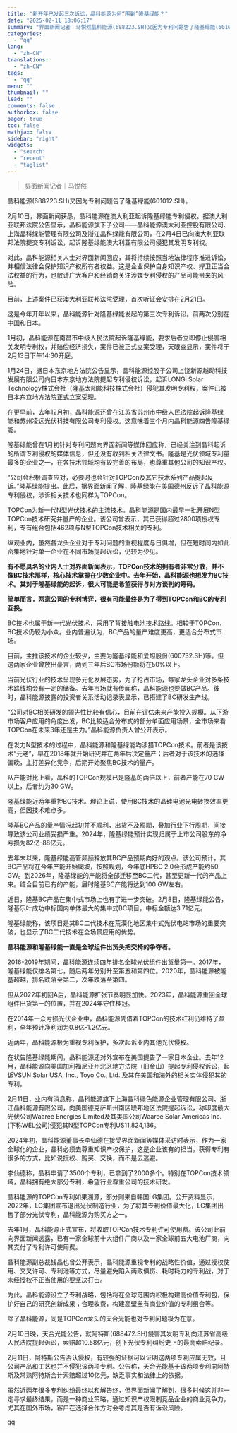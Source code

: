 ```yaml
---
title: "新开年已发起三次诉讼，晶科能源为何“围剿”隆基绿能？"
date: "2025-02-11 18:06:17"
summary: "界面新闻记者｜马悦然晶科能源(688223.SH)又因为专利问题告了隆基绿能(601012.SH)。..."
categories:
  - "qq"
lang:
  - "zh-CN"
translations:
  - "zh-CN"
tags:
  - "qq"
menu: ""
thumbnail: ""
lead: ""
comments: false
authorbox: false
pager: true
toc: false
mathjax: false
sidebar: "right"
widgets:
  - "search"
  - "recent"
  - "taglist"
---
```


> 界面新闻记者｜马悦然

晶科能源(688223.SH)又因为专利问题告了隆基绿能(601012.SH)。

2月10日，界面新闻获悉，晶科能源在澳大利亚起诉隆基绿能专利侵权。据澳大利亚联邦法院公告显示，晶科能源旗下子公司——晶科能源澳大利亚控股有限公司、上海晶科绿能管理有限公司及浙江晶科绿能有限公司，在2月4日已向澳大利亚联邦法院提交专利诉讼，起诉隆基绿能澳大利亚有限公司侵犯其发明专利权。

对此，晶科能源相关人士对界面新闻回应，其将持续按照当地法律程序推进诉讼，并相信法律会保护知识产权所有者权益。这是企业保护自身知识产权、捍卫正当合法权益的行为，也敬请广大客户和经销商关注涉嫌专利侵权的产品可能带来的风险。

目前，上述案件已获澳大利亚联邦法院受理，首次听证会安排在2月21日。

这是今年开年以来，晶科能源针对隆基绿能发起的第三次专利诉讼。前两次分别在中国和日本。

1月初，晶科能源在南昌市中级人民法院起诉隆基绿能，要求后者立即停止侵害相关发明专利权，并赔偿经济损失，案件已被正式立案受理，天眼查显示，案件将于2月13日下午14:30开庭。

1月24日，据日本东京地方法院公告显示，晶科能源控股子公司上饶新源越动科技发展有限公司向日本东京地方法院提起专利侵权诉讼，起诉LONGi Solar Technology株式会社（隆基太阳能科技株式会社）侵犯其发明专利权，案件已被日本东京地方法院正式立案受理。

在更早前，去年12月初，晶科能源还曾在江苏省苏州市中级人民法院起诉隆基绿能和苏州凌远光伏科技有限公司专利侵权。这意味着三个月内晶科能源四告隆基绿能。

隆基绿能曾在1月初针对专利问题向界面新闻等媒体回应称，已经关注到晶科起诉的所谓专利侵权的媒体信息，但还没有收到相关法律文书。隆基是光伏领域专利量最多的企业之一，在各技术领域均有较完善的布局，也尊重其他公司的知识产权。

“公司会积极调查应对，必要时也会针对TOPCon及其它技术系列产品提起反诉。”隆基绿能提出。此后，据界面新闻了解，隆基绿能在美国德州反诉了晶科能源专利侵权，涉诉相关技术也同样为TOPCon。

TOPCon为新一代N型光伏技术的主流技术。晶科能源是国内最早一批开展N型TOPCon技术研究并量产的企业。该公司曾表示，其已获得超过2800项授权专利，专有组合包括462项与N型TOPCon技术相关的专利。

纵观业内，虽然各龙头企业对于专利问题的重视程度与日俱增，但在短时间内如此密集地针对单一企业在不同市场提起诉讼，仍较为少见。

**有不愿具名的业内人士对界面新闻表示，TOPCon技术的拥有者非常分散，并不像BC技术那样，核心技术掌握在少数企业中。去年开始，晶科能源也想发力BC技术。其对于隆基绿能的起诉，很大可能是希望获得与对方谈判的筹码。**

**简单而言，两家公司的专利博弈，很有可能最终是为了得到TOPCon和BC的专利互换。**

BC技术也属于新一代光伏技术，采用了背接触电池技术路线。相较于TOPCon，BC技术仍较为小众。业内普遍认为，BC产品的量产难度更高，更适合分布式市场。

目前，主推该技术的企业较少，主要为隆基绿能和爱旭股份(600732.SH)等。但这两家企业曾放出豪言，两到三年后BC市场份额将在50%以上。

当前光伏行业的技术呈现多元化发展态势，为了抢占市场，每家龙头企业对多条技术路线均会有一定的储备。去年市场就有传闻称，晶科能源也要做BC产品。彼时，晶科能源披露的投资者关系活动记录表显示，已搭建了BC研发生产线。

“公司对BC相关研发的领先性比较有信心，目前在评估未来产能投入规模。从下游市场客户应用的角度出发，BC比较适合分布式的部分单面应用场景，全市场来看TOPCon在未来3年还是主力。”晶科能源负责人曾公开表示。

在发力N型技术的过程中，晶科能源和隆基绿能均涉猎TOPCon技术。前者是该技术“元老”，早在2018年就开始研究并在两年后决定量产；后者对于该技术的选择偏晚，主打差异化竞争，后期开始聚焦BC技术的量产。

从产能对比上看，晶科的TOPCon规模已是隆基的两倍以上，前者产能在70 GW以上，后者约为30 GW。

隆基绿能近两年重押BC技术。理论上说，使用BC技术的晶硅电池光电转换效率更高，但因技术难点多。

隆基BC产品的量产情况起初并不顺利，出货不及预期，叠加行业下行周期，间接导致该公司业绩受损严重。2024年，隆基绿能预计实现归属于上市公司股东的净亏损为82亿-88亿元。

去年末以来，隆基绿能高管频频释放其BC产品预期向好的观点。该公司预计，其BC产品将在今年产能开始爬坡，按照规划，今年底HPBC 2.0会形成产能约50 GW。到2026年，隆基绿能的产能将全部迁移至BC二代，甚至更新一代的产品上来。结合目前已有的产能，届时隆基BC产能将达到100 GW左右。

近日，隆基BC产品在集中式市场上也有了进一步突破。2月8日，隆基绿能公告，隆基乐叶成功中标国内单体最大的集中式BC项目，中标金额达3.71亿元。

隆基绿能称，该项目是其BC二代技术在荒漠化地区集中式光伏电站市场的重要突破，也显示了BC二代技术在全场景应用的优势。

**晶科能源和隆基绿能一直是全球组件出货头把交椅的争夺者。**

2016-2019年期间，晶科能源连续四年排名全球光伏组件出货量第一。2017年，隆基绿能仅排名第七，随后两年分别升至第五和第四位。2020年，晶科能源被隆基超越，排名跌落至第二，次年跌落至第四。

但从2022年初回A后，晶科能源扩张节奏明显加快。2023年，晶科能源重回全球组件出货第一的位置，并在2024年守住桂冠。

在2014年一众亏损光伏企业中，晶科能源凭借着TOPCon的技术红利仍维持了盈利，全年预计净利润为0.8亿-1.2亿元。

近两年，晶科能源极为重视专利保护，多次起诉业内其他光伏侵权。

在状告隆基绿能期间，晶科能源还对外宣布在美国提告了一家日本企业。去年12月，晶科能源向美国加利福尼亚州北区地方法院（旧金山）提起专利侵权诉讼，起诉VSUN Solar USA, Inc., Toyo Co., Ltd.,及其在美国和海外的相关实体侵犯其的专利。

2月11日，业内有消息称，晶科能源旗下上海晶科绿色能源企业管理有限公司、浙江晶科能源有限公司，向美国德克萨斯州南区联邦地区法院提起诉讼，称印度最大光伏公司Waaree Energies Limited及其美国公司Waaree Solar Americas Inc.(下称WEL公司)侵犯其N型TOPCon专利US11,824,136。

2024年初，晶科能源董事长李仙德在接受界面新闻等媒体采访时表示，作为一家全球化的企业，晶科必须去尊重知识产权保护，这是企业该有的担当。获得专利有很多的方式，比如说授权、购买、交换，而不是去逃避。

李仙德称，晶科申请了3500个专利，已拿到了2000多个。特别在TOPCon技术领域，晶科拥有绝大部分专利，希望行业尊重公司的技术研发。

晶科能源的TOPCon专利如果溯源，部分则来自韩国LG集团。公开资料显示，2022年，LG集团宣布退出光伏制造行业，为了将其专利价值最大化，LG集团出售了部分光伏专利，晶科能源为购买方之一。

去年1月，晶科能源正式宣布，将收取TOPCon技术专利许可使用费。该公司此前向界面新闻透露，已有一家全球前十大组件厂商以及一家全球前五大电池厂商，向其支付了专利许可使用费。

晶科能源副总裁钱晶也曾公开表示，晶科能源重视专利的战略性价值，通过授权使用、交叉许可、专利池等方式，尽量避免陷入两败俱伤、耗时耗力的专利战，对于未经授权不正当使用的要坚决打击。

为此，晶科能源设立了专利战略，包括将在全球范围内积极构建高价值专利包，保护好自己的研究创新成果；合理收费，构建高壁垒有商业价值的专利组合等。

除了晶科能源，同是TOPCon龙头的天合光能也对专利问题极为在意。

2月10日晚，天合光能公告，就阿特斯(688472.SH)侵害其发明专利向江苏省高级人民法院提起诉讼，索赔超10.58亿元，创下光伏专利纠纷史上的最高索赔纪录。

2月11日，阿特斯公告否认侵权，有较强的证据可以证明这两项专利应属无效，且公司产品和工艺也并不侵犯该两项专利。公告称，天合光能基于该两项专利向阿特斯及常熟阿特斯合计索赔超过10亿元，缺乏事实和法律上的依据。

虽然近两年很多专利纠纷最终以和解告终，但界面新闻了解到，很多时候这并非一定寻求最终结果，而是一种商业策略，通过知识产权限制竞品企业的商业竞争力，尤其在国外市场，客户在选择合作方时会考虑其是否有诉讼风险。

[qq](https://new.qq.com/rain/a/20250211A0760C00)
